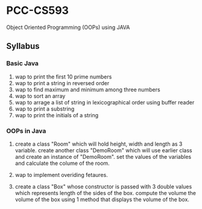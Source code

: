 # PCC-CS593
Object Oriented Programming (OOPs) using JAVA

## Syllabus
### Basic Java
1. wap to print the first 10 prime numbers
2. wap to print a string in reversed order
3. wap to find maximum and minimum among three numbers
4. wap to sort an array
5. wap to arrage a list of string in lexicographical order using buffer reader
6. wap to print a substring
7. wap to print the initials of a string
### OOPs in Java
1. create a class "Room" which will hold height, width and length as 3 variable. create another class "DemoRoom" which will use earlier class and create an instance of "DemoRoom". set the values of the variables and calculate the colume of the room.

2. wap to implement overiding fetaures.
3. create a class "Box" whose constructor is passed with 3 double values which represents length of the sides of the box. compute the volume the volume of the box using 1 method that displays the volume of the box.

